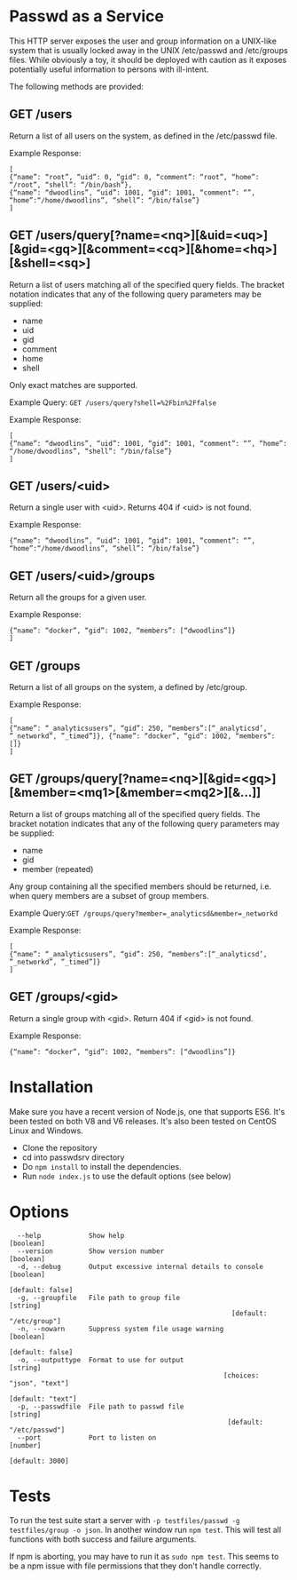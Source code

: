 # Passwd as a Service

This HTTP server exposes the user and group information on a UNIX-like system that is usually locked away in the UNIX /etc/passwd and /etc/groups files. While obviously a toy, it should be deployed with caution as it exposes potentially useful information to persons with ill-intent.

The following methods are provided:

## GET /users

Return a list of all users on the system, as defined in the /etc/passwd file.

Example Response:
```
[
{“name”: “root”, “uid”: 0, “gid”: 0, “comment”: “root”, “home”: “/root”, “shell”: “/bin/bash”},
{“name”: “dwoodlins”, “uid”: 1001, “gid”: 1001, “comment”: “”, “home”:“/home/dwoodlins”, “shell”: “/bin/false”}
]
```
## GET /users/query[?name=\<nq\>][&uid=\<uq\>][&gid=\<gq\>][&comment=\<cq\>][&home=\<hq\>][&shell=\<sq\>]

Return a list of users matching all of the specified query fields. The bracket notation indicates that any of the
following query parameters may be supplied:

- name
- uid
- gid
- comment
- home
- shell

Only exact matches are supported.

Example Query: ​`GET /users/query?shell=%2Fbin%2Ffalse`

Example Response:
```
[
{“name”: “dwoodlins”, “uid”: 1001, “gid”: 1001, “comment”: “”, “home”:
“/home/dwoodlins”, “shell”: “/bin/false”}
]
```
## GET /users/\<uid\>

Return a single user with \<uid\>. Returns 404 if \<uid\> is not found.

Example Response:
```
{“name”: “dwoodlins”, “uid”: 1001, “gid”: 1001, “comment”: “”, “home”:“/home/dwoodlins”, “shell”: “/bin/false”}
```
## GET /users/\<uid\>/groups

Return all the groups for a given user.

Example Response:
```[
{“name”: “docker”, “gid”: 1002, “members”: [“dwoodlins”]}
]
```
## GET /groups

Return a list of all groups on the system, a defined by /etc/group.

Example Response:
```
[
{“name”: “_analyticsusers”, “gid”: 250, “members”:[“_analyticsd’, ”_networkd”, ”_timed”]}, {“name”: “docker”, “gid”: 1002, “members”: []}
]
```

## GET /groups/query[?name=\<nq\>][&gid=\<gq\>][&member=\<mq1\>[&member=\<mq2\>][&...]]

Return a list of groups matching all of the specified query fields. The bracket notation indicates that any of the following query parameters may be supplied:

- name
- gid
- member (repeated)

Any group containing all the specified members should be returned, i.e. when query members are a subset of group members.

Example Query: ​`GET /groups/query?member=_analyticsd&member=_networkd`

Example Response:
```
[
{“name”: “_analyticsusers”, “gid”: 250, “members”:[“_analyticsd’, ”_networkd”, ”_timed”]}
]
```

## GET /groups/\<gid\>

Return a single group with \<gid\>. Return 404 if \<gid\> is not found.

Example Response:
```
{“name”: “docker”, “gid”: 1002, “members”: [“dwoodlins”]}
```

# Installation

Make sure you have a recent version of Node.js, one that supports ES6. It's been tested on both V8 and V6 releases. It's also been tested on CentOS Linux and Windows.

- Clone the repository
- cd into passwdsrv directory
- Do `npm install` to install the dependencies.
- Run `node index.js` to use the default options (see below)

# Options

```
  --help            Show help                                         [boolean]
  --version         Show version number                               [boolean]
  -d, --debug       Output excessive internal details to console      [boolean]
                                                               [default: false]
  -g, --groupfile   File path to group file                            [string]
                                                        [default: "/etc/group"]
  -n, --nowarn      Suppress system file usage warning                [boolean]
                                                               [default: false]
  -o, --outputtype  Format to use for output                           [string]
                                                      [choices: "json", "text"]
                                                              [default: "text"]
  -p, --passwdfile  File path to passwd file                           [string]
                                                       [default: "/etc/passwd"]
  --port            Port to listen on                                  [number]
                                                                [default: 3000]
```

# Tests

To run the test suite start a server with `-p testfiles/passwd -g testfiles/group -o json`. In another window run `npm test`. This will test all functions with both success and failure arguments.

If npm is aborting, you may have to run it as `sudo npm test`. This seems to be a npm issue with file permissions that they don't handle correctly.
